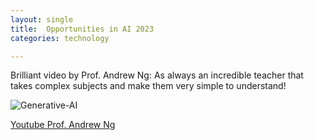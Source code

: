 ```yaml
---
layout: single
title:  Opportunities in AI 2023
categories: technology

---
```

Brilliant video by Prof. Andrew Ng: As always an incredible teacher that takes complex subjects and make them very simple to understand! 

![Generative-AI](https://kbala97.github.io/TechAndOncology/assets/images/Opportunities-Generative-AI.png)

[Youtube Prof. Andrew Ng](https://www.youtube.com/watch?v=5p248yoa3oE&t=1399s)